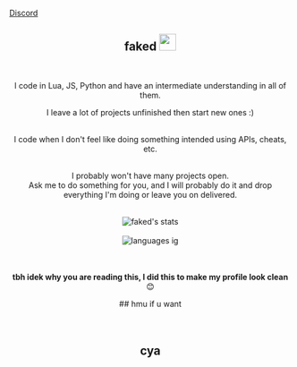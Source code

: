 [Discord]([URL](https://discord.com/users/743588904187330590))
<div align="center">
<h2> faked <img src="https://github.com/abdoachhoubi/abdoachhoubi/blob/main/gifs/Hi.gif" width="30"></h2>
<br />

I code in Lua, JS, Python and have an intermediate understanding in all of them.
<br />

I leave a lot of projects unfinished then start new ones :)
<br />
<br />

I code when I don't feel like doing something intended using APIs, cheats, etc.
<br />
<br />

I probably won't have many projects open.<br />
Ask me to do something for you, and I will probably do it and drop everything I'm doing or leave you on delivered.
<br />
<br />

<img align="center" src="https://github-readme-stats.vercel.app/api?username=n0tfaked&include_all_commits=true&count_private=true&show_icons=true&line_height=30&title_color=CDB4DB&icon_color=CDB4DB&text_color=D3D3D3&bg_color=0A0A0A" alt="faked's stats">
<br />
<br />
<img src="https://github-readme-stats.vercel.app/api/top-langs/?username=n0tfaked&layout=compact&theme=dark&bg_color=0A0A0A" alt="languages ig"/>
<br />
<br />
<br />

**tbh idek why you are reading this, I did this to make my profile look clean** 😊

</div>

<div align="center">
## hmu if u want
<br />
<br />
<br />

## cya
</div>
